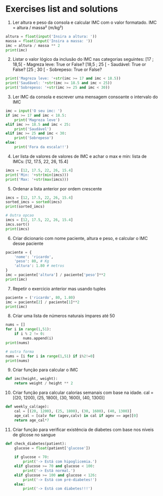 # Exercises list and solutions

1. Ler altura e peso da consola e calcular IMC com o valor formatado. IMC = altura / massa² (m/kg²)

```python
altura = float(input('Insira a altura: '))
massa = float(input('Insira a massa: '))
imc = altura / massa ** 2
print(imc)
```

2. Listar o valor lógico da inclusão do IMC nas categorias seguintes:
[17   ; 18,5[ - Magreza leve: True or False?
[18,5 ; 25  [ - Saudável: True or False?
[25   ; 30  [ - Sobrepeso: True or False?

```python
print('Magreza leve: '+str(imc >= 17 and imc < 18.5))
print('Saudável: '+str(imc >= 18.5 and imc < 25))
print('Sobrepeso: '+str(imc >= 25 and imc < 30))
```

3. Ler IMC da consola e escrever uma mensagem consoante o intervalo do IMC

```python
imc = input('O seu imc: ')
if imc >= 17 and imc < 18.5:
	print('Magreza leve')
elif imc >= 18.5 and imc < 25:
	print('Saudável')
elif imc >= 25 and imc < 30:
	print('Sobrepeso')
else: 
	print('Fora da escala!!')
```
 
4. Ler lista de valores de valores de IMC e achar o max e min: 
	lista de IMCs: [12, 17.5, 22, 26, 15.4]

```python
imcs = [12, 17.5, 22, 26, 15.4]
print('Min: '+str(min(imcs)))
print('Max: '+str(max(imcs)))
```

5. Ordenar a lista anterior por ordem crescente

```python
imcs = [12, 17.5, 22, 26, 15.4]
sorted_imcs = sorted(imcs)
print(sorted_imcs)

# Outra opcao
imcs = [12, 17.5, 22, 26, 15.4]
imcs.sort()
print(imcs)
```

6. Criar dicionario com nome paciente, altura e peso, e calcular o IMC desse paciente

```python
paciente = {
	'nome': 'ricardo', 
	'peso': 80, # Kg
	'altura': 1.80 # metros
}
imc = paciente['altura'] / paciente['peso']**2
print(imc)
```

7. Repetir o exercicio anterior mas usando tuples

```python
paciente = ('ricardo', 80, 1.80)
imc = paciente[2] / paciente[1]**2
print(imc)
```
 
8. Criar uma lista de números naturais ímpares até 50

```python
nums = []
for i in range(1,51):
	if i % 2 != 0:
		nums.append(i)
print(nums)

# outra forma
nums = [i for i in range(1,51) if i%2!=0]
print(nums)
```

9. Criar função para calcular o IMC

```python
def imc(height, weight):
	return weight / height ** 2
```

10. Criar função para calcular calorias semanais com base na idade.
cal = [(20, 1200), (25, 1800), (30, 1600), (40, 1300)]

```python
def weekly_cal(age):
	cal = [(20, 1200), (25, 1800), (30, 1600), (40, 1300)]
	age_cal = [calv for (agev,calv) in cal if agev == age][0]
	return age_cal*7
```

11. Criar função para verificar existência de diabetes com base nos níveis de glicose no sangue

```python
def check_diabetes(patient):
    glucose = float(patient['glucose'])
    
    if glucose < 70:
        print('-> Está com hipoglicemia.')
    elif glucose >= 70 and glucose < 100:
        print('-> Está normal.')
    elif glucose >= 100 and glucose < 126:
        print('-> Está com pré-diabetes!')
    else:
        print('-> Está com diabetes!!!')
```